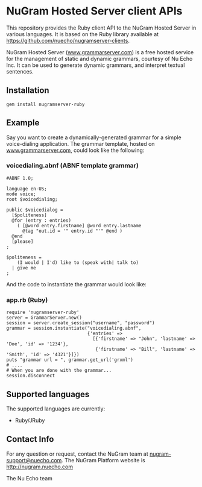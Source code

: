 NuGram Hosted Server client APIs
================================

This repository provides the Ruby client API to the NuGram Hosted Server in various languages. It is based on the Ruby library available at https://github.com/nuecho/nugramserver-clients.

NuGram Hosted Server (www.grammarserver.com) is a free hosted service for the management of static and dynamic grammars, courtesy of Nu Echo Inc. It can be used to generate dynamic grammars, and interpret textual sentences.

Installation
------------

	gem install nugramserver-ruby

Example
-------

Say you want to create a dynamically-generated grammar for a simple voice-dialing application. The grammar template, hosted on www.grammarserver.com, could look like the following:

### voicedialing.abnf (ABNF template grammar)
    #ABNF 1.0;
    
    language en-US;
    mode voice;
    root $voicedialing;

    public $voicedialog = 
      [$politeness]
      @for (entry : entries) 
        ( [@word entry.firstname] @word entry.lastname 
          @tag "out.id = '" entry.id "'" @end )
      @end
      [please]
    ;
    
    $politeness = 
        (I would | I'd) like to (speak with| talk to) 
      | give me
    ;

And the code to instantiate the grammar would look like:

### app.rb (Ruby)

	require 'nugramserver-ruby'
    server = GrammarServer.new()
    session = server.create_session("username", "password")
    grammar = session.instantiate("voicedialing.abnf", 
                                  {'entries' => 
                                    [{'firstname' => "John", 'lastname' => 'Doe', 'id' => '1234'},
                                     {'firstname' => "Bill", 'lastname' => 'Smith', 'id' => '4321'}]})
    puts "grammar url = ", grammar.get_url('grxml')
    # ....
    # When you are done with the grammar...
    session.disconnect

Supported languages
-------------------

The supported languages are currently:

- Ruby/JRuby

Contact Info
------------

For any question or request, contact the NuGram team at nugram-support@nuecho.com. The NuGram Platform website is http://nugram.nuecho.com

The Nu Echo team

